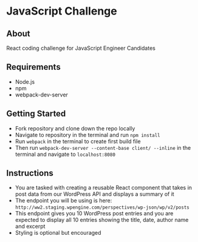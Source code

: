 # JavaScript Challenge

## About
React coding challenge for JavaScript Engineer Candidates

## Requirements
- Node.js
- npm
- webpack-dev-server

## Getting Started
- Fork repository and clone down the repo locally
- Navigate to repository in the terminal and run ``npm install``
- Run ``webpack`` in the terminal to create first build file
- Then run ``webpack-dev-server --content-base client/ --inline`` in the terminal and navigate to ``localhost:8080``

## Instructions
- You are tasked with creating a reusable React component that takes in post data from our WordPress API and displays a summary of it
- The endpoint you will be using is here: ``http://ww2.staging.wpengine.com/perspectives/wp-json/wp/v2/posts``
- This endpoint gives you 10 WordPress post entries and you are expected to display all 10 entries showing the title, date, author name and excerpt
- Styling is optional but encouraged
